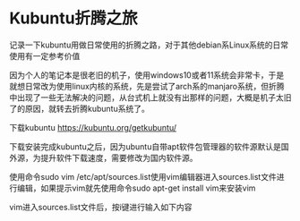 # Kubuntu折腾之旅
记录一下kubuntu用做日常使用的折腾之路，对于其他debian系Linux系统的日常使用有一定参考价值

因为个人的笔记本是很老旧的机子，使用windows10或者11系统会非常卡，于是就想日常改为使用linux内核的系统，先是尝试了arch系的manjaro系统，但折腾中出现了一些无法解决的问题，从台式机上就没有出那样的问题，大概是机子太旧了的原因，就转去折腾kubuntu系统了。

下载kubuntu    https://kubuntu.org/getkubuntu/

下载安装完成kubuntu之后，因为ubuntu自带apt软件包管理器的软件源默认是国外源，为提升软件下载速度，需要修改为国内软件源。

使用命令sudo vim /etc/apt/sources.list使用vim编辑器进入sources.list文件进行编辑，如果提示vim就先使用命令sudo apt-get install vim来安装vim

vim进入sources.list文件后，按i键进行输入如下内容

